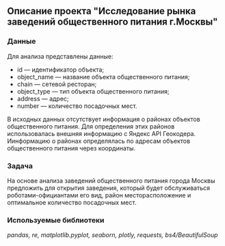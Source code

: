 ## Описание проекта "Исследование рынка заведений общественного питания г.Москвы"

### Данные
Для анализа представлены данные:
- id — идентификатор объекта;
- object_name — название объекта общественного питания;
- chain — сетевой ресторан;
- object_type — тип объекта общественного питания;
- address — адрес;
- number — количество посадочных мест.

В исходных данных отсутствует информация о районах объектов общественного питания.
Для определения этих районов использовалась внешняя информацию с Яндекс API Геокодера. 
Иинформацию о районах определялась по адресам объектов общественного питания через координаты.

### Задача
На основе анализа заведений общественного питания города Москвы предложить для открытия заведения, 
который будет обслуживаться роботами-официантами его вид, район месторасположение и оптимальное количество посадочных мест.

### Используемые библиотеки

*pandas, re, matplotlib.pyplot, seaborn, plotly, requests, bs4/BeautifulSoup*
